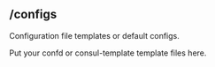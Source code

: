 ## /configs

Configuration file templates or default configs.

Put your confd or consul-template template files here.